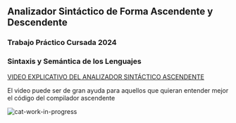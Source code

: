 ## Analizador Sintáctico de Forma Ascendente y Descendente

### Trabajo Práctico Cursada 2024 
### Sintaxis y Semántica de los Lenguajes


[VIDEO EXPLICATIVO DEL ANALIZADOR SINTÁCTICO ASCENDENTE](https://youtu.be/zgRLkn-VvhM) <a href="https://youtu.be/zgRLkn-VvhM" target="_blank"></a>

El video puede ser de gran ayuda para aquellos que quieran entender mejor el código del compilador ascendente

![cat-work-in-progress](https://github.com/user-attachments/assets/ca15e1d8-928f-487d-b9c9-ca27f923763c)
